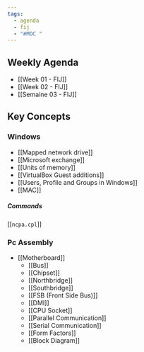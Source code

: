 ```yaml
---
tags:
  - agenda
  - fij
  - "#MOC "
---
```


## Weekly Agenda

- [[Week 01 - FIJ]]
- [[Week 02 - FIJ]]
- [[Semaine 03 - FIJ]]

## Key Concepts

### Windows
- [[Mapped network drive]]
- [[Microsoft exchange]]
- [[Units of memory]]
- [[VirtualBox Guest additions]]
- [[Users, Profile and Groups in Windows]]
- [[MAC]]

##### Commands
[[`ncpa.cpl`]]

### Pc Assembly
- [[Motherboard]]
	- [[Bus]]
	- [[Chipset]]
	- [[Northbridge]]
	- [[Southbridge]]
	- [[FSB (Front Side Bus)]]
	- [[DMI]]
	- [[CPU Socket]]
	- [[Parallel Communication]]
	- [[Serial Communication]]
	- [[Form Factors]]
	- [[Block Diagram]]